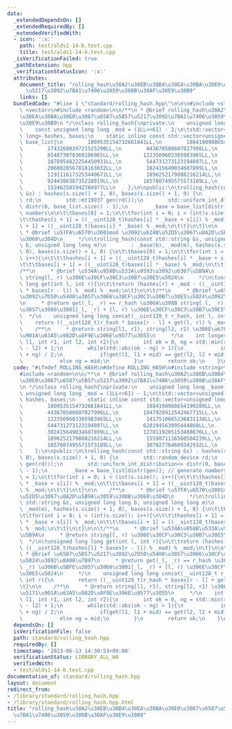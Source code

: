 ```yaml
---
data:
  _extendedDependsOn: []
  _extendedRequiredBy: []
  _extendedVerifiedWith:
  - icon: ':x:'
    path: test/alds1-14-b.test.cpp
    title: test/alds1-14-b.test.cpp
  _isVerificationFailed: true
  _pathExtension: hpp
  _verificationStatusIcon: ':x:'
  attributes:
    document_title: "rolling_hash\u30A2\u30EB\u30B4\u30EA\u30BA\u30E0\u3067\u6587\u5B57\
      \u5217\u3092\u7BA1\u7406\u3059\u308B\u30AF\u30E9\u30B9"
    links: []
  bundledCode: "#line 1 \"standard/rolling_hash.hpp\"\n\n\n#include <string>\n#include\
    \ <vector>\n#include <random>\n\n/**\n * @brief rolling_hash\u30A2\u30EB\u30B4\
    \u30EA\u30BA\u30E0\u3067\u6587\u5B57\u5217\u3092\u7BA1\u7406\u3059\u308B\u30AF\
    \u30E9\u30B9\n */\nclass rolling_hash{\nprivate:\n    unsigned long long _base;\n\
    \    const unsigned long long _mod = (1LL<<61) - 1;\n\tstd::vector<unsigned long\
    \ long> hashes, bases;\n    static inline const std::vector<unsigned long long>\
    \ base_list{\n        1809535154732661841LL,\n        1884190988654199289LL,\n\
    \        1743269039721525290LL,\n        443670500607027996LL,\n        1847920912542467715LL,\n\
    \        854073078368186965LL,\n        1223509603385983965LL,\n        1417510665238831134LL,\n\
    \        1078954822254450931LL,\n        544731273123194097LL,\n        628194563995444860LL,\n\
    \        2068028567818163032LL,\n        382415649034687899LL,\n        1278119205153488676LL,\n\
    \        1191116173253440671LL,\n        1896252179888216214LL,\n        1559071116560504239LL,\n\
    \        924438638735228819LL,\n        1857807495571573189LL,\n        307827764609342932LL,\n\
    \        152462581942784977LL\n    };\n\npublic:\n\trolling_hash(const std::string\
    \ &s) : hashes(s.size() + 1, 0), bases(s.size() + 1, 0) {\n        std::random_device\
    \ rd;\n        std::mt19937 gen(rd());\n        std::uniform_int_distribution<>\
    \ distr(0, base_list.size() - 1);\n        _base = base_list[distr(gen)]; // generate\
    \ numbers\n\n\t\tbases[0] = 1;\n\t\tfor(int i = 0; i < (int)s.size(); i++){\n\t\
    \t\thashes[i + 1] = ((__uint128_t)hashes[i] * _base + s[i]) % _mod;\n\t\t\tbases[i\
    \ + 1] = ((__uint128_t)bases[i] * _base) % _mod;\n\t\t}\n\t}\n\n    /**\n    \
    \ * @brief \u57FA\u6570\u3001mod \u3092\u624B\u52D5\u3067\u8A2D\u5B9A\u3059\u308B\
    \u3068\u304D\n     */\n\trolling_hash(const std::string &s, unsigned long long\
    \ b, unsigned long long m)\n        : _base(b), _mod(m), hashes(s.size() + 1,\
    \ 0), bases(s.size() + 1, 0) {\n\t\tbases[0] = 1;\n\t\tfor(int i = 0; i < (int)s.size();\
    \ i++){\n\t\t\thashes[i + 1] = ((__uint128_t)hashes[i] * _base + s[i]) % _mod;\n\
    \t\t\tbases[i + 1] = ((__uint128_t)bases[i] * _base) % _mod;\n\t\t}\n\t}\n\n\t\
    /**\n     * @brief \u534A\u958B\u533A\u9593\u3092\u6307\u5B9A\n     * @return\
    \ string[l, r) \u306E\u30CF\u30C3\u30B7\u30E5\u5024\n     */\n\tunsigned long\
    \ long get(int l, int r){\n\t\treturn (hashes[r] + _mod - ((__uint128_t)hashes[l]\
    \ * bases[r - l]) % _mod) % _mod;\n\t}\n\n\t/**\n     * @brief \u6587\u5B57\u5217\
    \u3092\u7D50\u5408\u3057\u3066\u30CF\u30C3\u30B7\u30E5\u5024\u3092\u8A08\u7B97\
    \n     * @return get(_l, _r) == r_hash \u306A\u308B string[_l, _r) \u306B\u5BFE\
    \u3057\u3066\u3001[_l, _r) + [l, r) \u306E\u30CF\u30C3\u30B7\u30E5\u5024\n   \
    \  */\n    unsigned long long concat(__uint128_t r_hash, int l, int r){\n    \
    \    return ((__uint128_t)r_hash * bases[r - l] + get(l, r)) % _mod;\n\t}\n\n\
    \    /**\n     * @return string[l1, r1), string[l2, r2) \u306E\u6700\u9577\u5171\
    \u901A\u63A5\u982D\u8F9E\u306E\u9577\u3055\n     */\n    int longest_common_prefix(int\
    \ l1, int r1, int l2, int r2){\n        int ok = 0, ng = std::min(r1 - l1, r2\
    \ - l2) + 1;\n        while(std::abs(ok - ng) > 1){\n            int mid = (ok\
    \ + ng) / 2;\n            if(get(l1, l1 + mid) == get(l2, l2 + mid)) ok = mid;\n\
    \            else ng = mid;\n        }\n        return ok;\n    }\n\n};\n\n\n"
  code: "#ifndef ROLLING_HASH\n#define ROLLING_HASH\n#include <string>\n#include <vector>\n\
    #include <random>\n\n/**\n * @brief rolling_hash\u30A2\u30EB\u30B4\u30EA\u30BA\
    \u30E0\u3067\u6587\u5B57\u5217\u3092\u7BA1\u7406\u3059\u308B\u30AF\u30E9\u30B9\
    \n */\nclass rolling_hash{\nprivate:\n    unsigned long long _base;\n    const\
    \ unsigned long long _mod = (1LL<<61) - 1;\n\tstd::vector<unsigned long long>\
    \ hashes, bases;\n    static inline const std::vector<unsigned long long> base_list{\n\
    \        1809535154732661841LL,\n        1884190988654199289LL,\n        1743269039721525290LL,\n\
    \        443670500607027996LL,\n        1847920912542467715LL,\n        854073078368186965LL,\n\
    \        1223509603385983965LL,\n        1417510665238831134LL,\n        1078954822254450931LL,\n\
    \        544731273123194097LL,\n        628194563995444860LL,\n        2068028567818163032LL,\n\
    \        382415649034687899LL,\n        1278119205153488676LL,\n        1191116173253440671LL,\n\
    \        1896252179888216214LL,\n        1559071116560504239LL,\n        924438638735228819LL,\n\
    \        1857807495571573189LL,\n        307827764609342932LL,\n        152462581942784977LL\n\
    \    };\n\npublic:\n\trolling_hash(const std::string &s) : hashes(s.size() + 1,\
    \ 0), bases(s.size() + 1, 0) {\n        std::random_device rd;\n        std::mt19937\
    \ gen(rd());\n        std::uniform_int_distribution<> distr(0, base_list.size()\
    \ - 1);\n        _base = base_list[distr(gen)]; // generate numbers\n\n\t\tbases[0]\
    \ = 1;\n\t\tfor(int i = 0; i < (int)s.size(); i++){\n\t\t\thashes[i + 1] = ((__uint128_t)hashes[i]\
    \ * _base + s[i]) % _mod;\n\t\t\tbases[i + 1] = ((__uint128_t)bases[i] * _base)\
    \ % _mod;\n\t\t}\n\t}\n\n    /**\n     * @brief \u57FA\u6570\u3001mod \u3092\u624B\
    \u52D5\u3067\u8A2D\u5B9A\u3059\u308B\u3068\u304D\n     */\n\trolling_hash(const\
    \ std::string &s, unsigned long long b, unsigned long long m)\n        : _base(b),\
    \ _mod(m), hashes(s.size() + 1, 0), bases(s.size() + 1, 0) {\n\t\tbases[0] = 1;\n\
    \t\tfor(int i = 0; i < (int)s.size(); i++){\n\t\t\thashes[i + 1] = ((__uint128_t)hashes[i]\
    \ * _base + s[i]) % _mod;\n\t\t\tbases[i + 1] = ((__uint128_t)bases[i] * _base)\
    \ % _mod;\n\t\t}\n\t}\n\n\t/**\n     * @brief \u534A\u958B\u533A\u9593\u3092\u6307\
    \u5B9A\n     * @return string[l, r) \u306E\u30CF\u30C3\u30B7\u30E5\u5024\n   \
    \  */\n\tunsigned long long get(int l, int r){\n\t\treturn (hashes[r] + _mod -\
    \ ((__uint128_t)hashes[l] * bases[r - l]) % _mod) % _mod;\n\t}\n\n\t/**\n    \
    \ * @brief \u6587\u5B57\u5217\u3092\u7D50\u5408\u3057\u3066\u30CF\u30C3\u30B7\u30E5\
    \u5024\u3092\u8A08\u7B97\n     * @return get(_l, _r) == r_hash \u306A\u308B string[_l,\
    \ _r) \u306B\u5BFE\u3057\u3066\u3001[_l, _r) + [l, r) \u306E\u30CF\u30C3\u30B7\
    \u30E5\u5024\n     */\n    unsigned long long concat(__uint128_t r_hash, int l,\
    \ int r){\n        return ((__uint128_t)r_hash * bases[r - l] + get(l, r)) % _mod;\n\
    \t}\n\n    /**\n     * @return string[l1, r1), string[l2, r2) \u306E\u6700\u9577\
    \u5171\u901A\u63A5\u982D\u8F9E\u306E\u9577\u3055\n     */\n    int longest_common_prefix(int\
    \ l1, int r1, int l2, int r2){\n        int ok = 0, ng = std::min(r1 - l1, r2\
    \ - l2) + 1;\n        while(std::abs(ok - ng) > 1){\n            int mid = (ok\
    \ + ng) / 2;\n            if(get(l1, l1 + mid) == get(l2, l2 + mid)) ok = mid;\n\
    \            else ng = mid;\n        }\n        return ok;\n    }\n\n};\n\n#endif"
  dependsOn: []
  isVerificationFile: false
  path: standard/rolling_hash.hpp
  requiredBy: []
  timestamp: '2023-06-13 14:30:53+09:00'
  verificationStatus: LIBRARY_ALL_WA
  verifiedWith:
  - test/alds1-14-b.test.cpp
documentation_of: standard/rolling_hash.hpp
layout: document
redirect_from:
- /library/standard/rolling_hash.hpp
- /library/standard/rolling_hash.hpp.html
title: "rolling_hash\u30A2\u30EB\u30B4\u30EA\u30BA\u30E0\u3067\u6587\u5B57\u5217\u3092\
  \u7BA1\u7406\u3059\u308B\u30AF\u30E9\u30B9"
---
```

